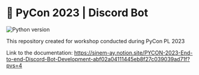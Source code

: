 # 👾 PyCon 2023 | Discord Bot 

![Python version](https://img.shields.io/badge/python-v3.10-blue)

This repository created for workshop conducted during PyCon PL 2023

Link to the documentation: https://sinem-ay.notion.site/PYCON-2023-End-to-end-Discord-Bot-Development-abf02a04111445eb8f27c039039ad71f?pvs=4
